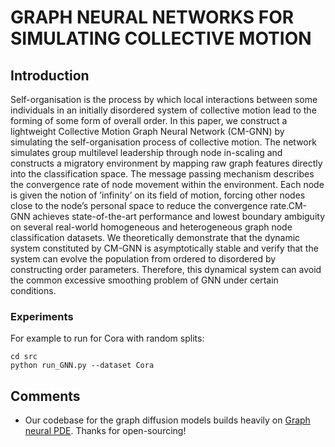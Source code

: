 # GRAPH NEURAL NETWORKS FOR SIMULATING COLLECTIVE MOTION

## Introduction

Self-organisation is the process by which local interactions between some individuals in an initially disordered system of collective motion lead to the forming of some form of overall order. In this paper, we construct a lightweight Collective Motion Graph Neural Network (CM-GNN) by simulating the self-organisation process of collective motion. The network
simulates group multilevel leadership through node in-scaling and constructs a migratory environment by mapping raw graph features directly into the classification space. The message passing
mechanism describes the convergence rate of node movement within the environment. Each node is given the notion of ’infinity’ on its field of motion, forcing other nodes close to the node’s
personal space to reduce the convergence rate.CM-GNN achieves state-of-the-art performance and lowest boundary ambiguity on several real-world homogeneous and heterogeneous graph node classification datasets. We theoretically demonstrate that the dynamic system constituted by CM-GNN is asymptotically stable and verify that the system can evolve the population from ordered to disordered by constructing order parameters. Therefore, this dynamical system can avoid the common excessive smoothing problem of GNN under certain conditions.

### Experiments
For example to run for Cora with random splits:
```
cd src
python run_GNN.py --dataset Cora
```

## Comments 

- Our codebase for the graph diffusion models builds heavily on [Graph neural PDE](https://github.com/twitter-research/graph-neural-pde). Thanks for open-sourcing!
